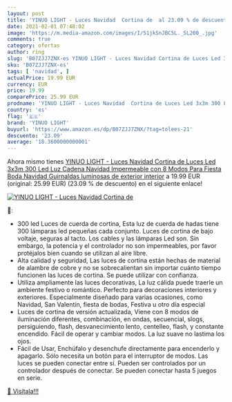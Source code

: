 ```yaml
---
layout: post
title: 'YINUO LIGHT - Luces Navidad  Cortina de  al 23.09 % de descuento'
date: 2021-02-01 07:48:02
image: 'https://m.media-amazon.com/images/I/51jkSnJBC5L._SL200_.jpg'
comments: true
category: ofertas
author: ring
slug: 'B07ZJJ7ZNX-es YINUO LIGHT - Luces Navidad Cortina de Luces Led 3x3m 300...'
sku: 'B07ZJJ7ZNX-es'
tags: [ 'navidad', ]
actualPrice: 19.99 EUR
currency: EUR
price: 19.99
comparePrice: 25.99 EUR
prodname: 'YINUO LIGHT - Luces Navidad  Cortina de Luces Led 3x3m 300 Led Luz Cadena Navidad Impermeable con 8 Modos  Para Fiesta  Boda  Navidad  Guirnaldas luminosas de exterior interior'
country: 'es'
flag: '🇪🇸'
brand: 'YINUO LIGHT'
buyurl: 'https://www.amazon.es/dp/B07ZJJ7ZNX/?tag=tolees-21'
descuento: '23.09'
average: '18.3600000000001'
---
```


Ahora mismo tienes [YINUO LIGHT - Luces Navidad  Cortina de Luces Led 3x3m 300 Led Luz Cadena Navidad Impermeable con 8 Modos  Para Fiesta  Boda  Navidad  Guirnaldas luminosas de exterior interior](https://www.amazon.es/dp/B07ZJJ7ZNX/?tag=tolees-21) a 19.99 EUR (original: 25.99 EUR) (23.09 %  de descuento) en el siguiente enlace!

[![YINUO LIGHT - Luces Navidad  Cortina de ](https://m.media-amazon.com/images/I/51jkSnJBC5L._SL200_.jpg)](https://www.amazon.es/dp/B07ZJJ7ZNX/?tag=tolees-21)

🔎:

- 300 led Luces de cuerda de cortina, Esta luz de cuerda de hadas tiene 300 lámparas led pequeñas cada conjunto. Luces de cortina de bajo voltaje, seguras al tacto. Los cables y las lámparas Led son. Sin embargo, la potencia y el controlador no son impermeables, por favor protéjalos bien cuando se utilizan al aire libre.
- Alta calidad y seguridad, Las luces de cortina están hechas de material de alambre de cobre y no se sobrecalientan sin importar cuánto tiempo funcionen las luces de cortina. Se puede utilizar con confianza.
- Utiliza ampliamente las luces decorativas, La luz cálida puede traerle un ambiente festivo o romántico. Perfecto para decoraciones interiores y exteriores. Especialmente diseñado para varias ocasiones, como Navidad, San Valentín, fiesta de bodas, Festiva u otro día especial
- Luces de cortina de versión actualizada, Viene con 8 modos de iluminación diferentes, combinación, en ondas, secuencial, slogs, persiguiendo, flash, desvanecimiento lento, centelleo, flash, y constante encendido. Fácil de operar y cambiar modos. La luz suave no lastima los ojos.
- Fácil de Usar, Enchúfalo y desenchufe directamente para encenderlo y apagarlo. Sólo necesita un botón para el interruptor de modos. Las luces se pueden conectar entre sí. Pueden ser controlados por un controlador después de conectar. Se pueden conectar hasta 5 juegos en serie.

[🛒 Visítala!!!](https://www.amazon.es/dp/B07ZJJ7ZNX/?tag=tolees-21)

